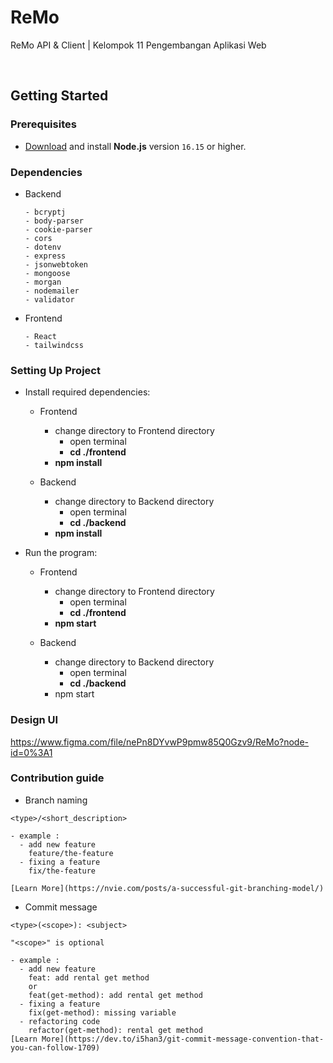 <h1> ReMo </h1>
<p> ReMo API & Client | Kelompok 11 Pengembangan Aplikasi Web</p>

<br>

## Getting Started

### Prerequisites

- [Download](https://nodejs.org/en/download/) and install **Node.js** version `16.15` or higher.

### Dependencies

- Backend
  ```
  - bcryptj
  - body-parser
  - cookie-parser
  - cors
  - dotenv
  - express
  - jsonwebtoken
  - mongoose
  - morgan
  - nodemailer
  - validator
  ```
- Frontend
  ```
  - React
  - tailwindcss
  ```

### Setting Up Project

- Install required dependencies:

  - Frontend

    - change directory to Frontend directory
      - open terminal
      - **cd ./frontend**
    - **npm install**

  - Backend
    - change directory to Backend directory
      - open terminal
      - **cd ./backend**
    - **npm install**

- Run the program:

  - Frontend

    - change directory to Frontend directory
      - open terminal
      - **cd ./frontend**
    - **npm start**

  - Backend
    - change directory to Backend directory
      - open terminal
      - **cd ./backend**
    - npm start

### Design UI

https://www.figma.com/file/nePn8DYvwP9pmw85Q0Gzv9/ReMo?node-id=0%3A1

### Contribution guide

- Branch naming

```
<type>/<short_description>

- example :
  - add new feature
    feature/the-feature
  - fixing a feature
    fix/the-feature

[Learn More](https://nvie.com/posts/a-successful-git-branching-model/)
```

- Commit message

```
<type>(<scope>): <subject>

"<scope>" is optional

- example :
  - add new feature
    feat: add rental get method
    or
    feat(get-method): add rental get method
  - fixing a feature
    fix(get-method): missing variable
  - refactoring code
    refactor(get-method): rental get method
[Learn More](https://dev.to/i5han3/git-commit-message-convention-that-you-can-follow-1709)
```
